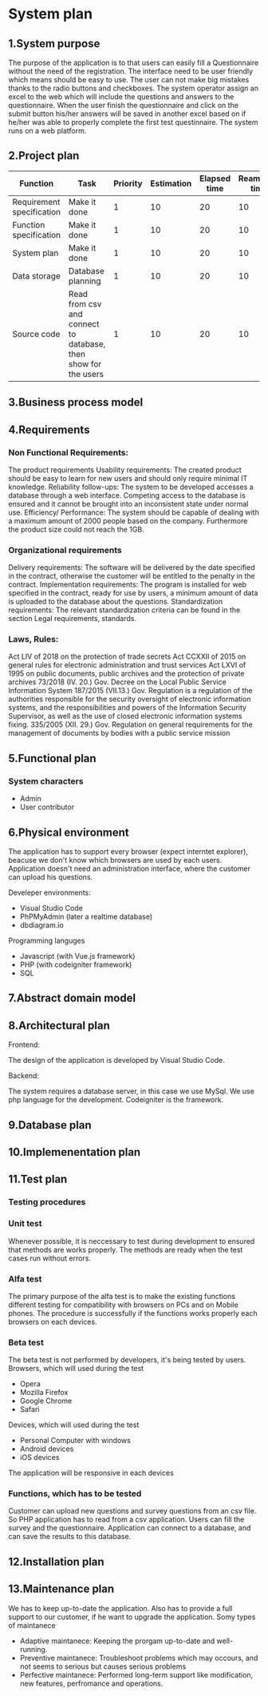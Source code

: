 # System plan

## 1.System purpose
The purpose of the application is to that users can easily fill a Questionnaire without the need of the registration. The interface need to be user friendly which means should be easy to use.
The user can not make big mistakes thanks to the radio buttons and checkboxes. The system operator assign an excel to the web which will include the questions and answers to the questionnaire.
When the user finish the questionnaire and click on the submit button his/her answers will be saved in another excel based on if he/her was able to properly complete the first test questinnaire.
The system runs on a web platform.


## 2.Project plan
| Function  | Task | Priority | Estimation | Elapsed time | Reamining time |
| ------------- | ------------- | ------------- | ------------- | ------------- | ------------- |
| Requirement specification | Make it done | 1 | 10 | 20 | 10 |
| Function specification | Make it done | 1  | 10 | 20	| 10 |
| System plan | Make it done | 1 | 10 | 20 | 10 |
| Data storage | Database planning | 1 | 10 | 20 | 10 |
| Source code  | Read from csv and connect to database, then show for the users | 1 | 10 | 20 | 10 |

## 3.Business process model

## 4.Requirements

### Non Functional Requirements:

The product requirements
Usability requirements: The created product should be easy to learn for new users and should only require minimal IT knowledge.
Reliability follow-ups: The system to be developed accesses a database through a web interface. 
Competing access to the database is ensured and it cannot be brought into an inconsistent state under normal use.
Efficiency/ Performance: The system should be capable of dealing with a maximum amount of 2000 people based on the company. 
Furthermore the product size could not reach the 1GB.
	
### Organizational requirements

Delivery requirements: The software will be delivered by the date specified in the contract, 
otherwise the customer will be entitled to the penalty in the contract.
Implementation requirements: The program is installed for web specified in the contract, 
ready for use by users, a minimum amount of data is uploaded to the database about the questions.
Standardization requirements: The relevant standardization criteria can be found in the 
section Legal requirements, standards.


### Laws, Rules:
 
Act LIV of 2018 on the protection of trade secrets
Act CCXXII of 2015 on general rules for electronic administration and trust services
Act LXVI of 1995 on public documents, public archives and the protection of private archives
73/2018 (IV. 20.) Gov. Decree on the Local Public Service Information System
187/2015 (VII.13.) Gov. Regulation is a regulation of the authorities responsible for the security oversight of electronic information systems,
and the responsibilities and powers of the Information Security Supervisor, as well as the use of closed electronic information systems fixing.
335/2005 (XII. 29.) Gov. Regulation on general requirements for the management of documents by bodies with a public service mission


## 5.Functional plan
### System characters
* Admin
* User contributor

## 6.Physical environment
The application has to support every browser (expect interntet explorer), beacuse we don't know which
browsers are used by each users.
Application doesn't need an administration interface, where the customer can upload his questions.

Develeper environments:

* Visual Studio Code
* PhPMyAdmin (later a realtime database)
* dbdiagram.io

Programming languges

* Javascript (with Vue.js framework)
* PHP (with codeigniter framework)
* SQL 

## 7.Abstract domain model

## 8.Architectural plan
Frontend:

The design of the application is developed by Visual Studio Code.

Backend:

The system requires a database server, in this case we use MySql.
We use php language for the development.
Codeigniter is the framework.


## 9.Database plan

## 10.Implemenentation plan

## 11.Test plan
### Testing procedures

### Unit test
	
Whenever possible, it is neccessary to test during development to ensured
that methods are works properly. The methods are ready when the test cases run 
without errors.
		
### Alfa test
		
The primary purpose of the alfa test is to make the existing functions different 
testing for compatibility with browsers on PCs and on Mobile phones.
The procedure is successfully if the functions works properly each browsers on each devices.
	
### Beta test
	
The beta test is not performed by developers, it's being tested by users.
Browsers, which will used during the test
		
* Opera
* Mozilla Firefox
* Google Chrome
* Safari
		
Devices, which will used during the test
		
* Personal Computer with windows
* Android devices
* iOS devices
		
The application will be responsive in each devices
		
### Functions, which has to be tested
	
Customer can upload new questions and survey questions from an csv file.
So PHP application has to read from a csv application.
Users can fill the survey and the questionnaire.
Application can connect to a database, and can save the results to this database.
		


## 12.Installation plan

## 13.Maintenance plan
We has to keep up-to-date the application.
Also has to provide a full support to our customer, if he want to upgrade the application.
Somy types of maintanece

* Adaptive maintanece: Keeping the prorgam up-to-date and well-running.
* Preventive maintanece: Troubleshoot problems which may occours, and not seems to serious but causes serious problems
* Perfective maintanece: Performed long-term support like modification, new features, perfromance and operations.